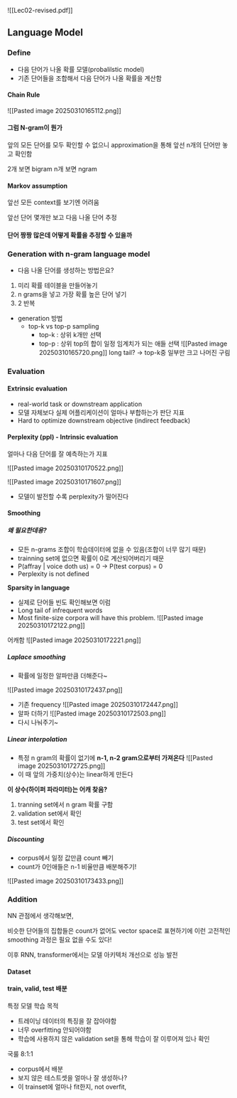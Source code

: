 ![[Lec02-revised.pdf]]
## Language Model

### Define
- 다음 단어가 나올 확률 모델(probalilstic model)
- 기존 단어들을 조합해서 다음 단어가 나올 확률을 계산함


#### Chain Rule
![[Pasted image 20250310165112.png]]

#### 그럼 N-gram이 뭔가

앞의 모든 단어를 모두 확인할 수 없으니 approximation을 통해 앞선 n개의 단어만 놓고 확인함

2개 보면 bigram
n개 보면 ngram
#### Markov assumption

앞선 모든 context를 보기엔 어려움

앞선 단어 몇개만 보고 다음 나올 단어 추정


#### 단어 짱짱 많은데 어떻게 확률을 추정할 수 있을까



### Generation with n-gram language model

- 다음 나올 단어를 생성하는 방법은요?

1. 미리 확률 테이블을 만들어놓기
2. n grams을 넣고 가장 확률 높은 단어 넣기
3. 2 반복

- generation 방법
	- top-k vs top-p sampling
		- top-k : 상위 k개만 선택
		- top-p : 상위 top의 합이 일정 임계치가 되는 애들 선택
	![[Pasted image 20250310165720.png]]
long tail? -> top-k중 일부만 크고 나머진 구림 

### Evaluation

#### Extrinsic evaluation
- real-world task or downstream application
- 모델 자체보다 실제 어플리케이션이 얼마나 부합하는가 판단 지표
- Hard to optimize downstream objective (indirect feedback)

#### Perplexity (ppl) - Intrinsic evaluation
얼마나 다음 단어를 잘 예측하는가 지표

![[Pasted image 20250310170522.png]]



![[Pasted image 20250310171607.png]]
- 모델이 발전할 수록 perplexity가 떨어진다


#### Smoothing

##### 왜 필요한데용?
- 모든 n-grams 조합이 학습데이터에 없을 수 있음(조합이 너무 많기 때문)
- trainning set에 없으면 확률이 0로 계산되어버리기 때문
- P(affray | voice doth us) = 0 -> P(test corpus) = 0
- Perplexity is not defined

**Sparsity in language**
- 실제로 단어들 빈도 확인해보면 이럼
- Long tail of infrequent words 
- Most finite-size corpora will have this problem.
![[Pasted image 20250310172122.png]]


어캐함
![[Pasted image 20250310172221.png]]
##### Laplace smoothing
- 확률에 일정한 알파만큼 더해준다~

![[Pasted image 20250310172437.png]]
- 기존 frequency
![[Pasted image 20250310172447.png]]
- 알파 더하기
![[Pasted image 20250310172503.png]]
- 다시 나눠주기~
##### Linear interpolation
- 특정 n gram의 확률이 없기에 **n-1, n-2 gram으로부터 가져온다**
![[Pasted image 20250310172725.png]]
- 이 때 앞의 가중치(상수)는 linear하게 만든다 
 
**이 상수(하이퍼 파라미터)는 어캐 찾음?**

1. tranning set에서 n gram 확률 구함
2. validation set에서  확인
3. test set에서 확인


##### Discounting
- corpus에서 일정 값만큼 count 빼기
- count가 0인애들은 n-1 비율만큼 배분해주기!


![[Pasted image 20250310173433.png]]

### Addition
NN 관점에서 생각해보면, 

비슷한 단어들의 집합들은 count가 없어도 vector space로 표현하기에 이런 고전적인 smoothing 과정은 필요 없을 수도 있다!

이후 RNN, transformer에서는 모델 아키텍처 개선으로 성능 발전
#### Dataset
#### train, valid, test 배분

특정 모델 학습 목적
- 트레이닝 데이터의 특징을 잘 잡아야함
- 너무 overfitting 안되어야함
- 학습에 사용하지 않은 validation set을 통해 학습이 잘 이루어져 있나 확인

국룰 8:1:1

- corpus에서 배분
- 보지 않은 테스트셋을 얼마나 잘 생성하나?
- 이 trainset에 얼마나 fit한지, not overfit, 

